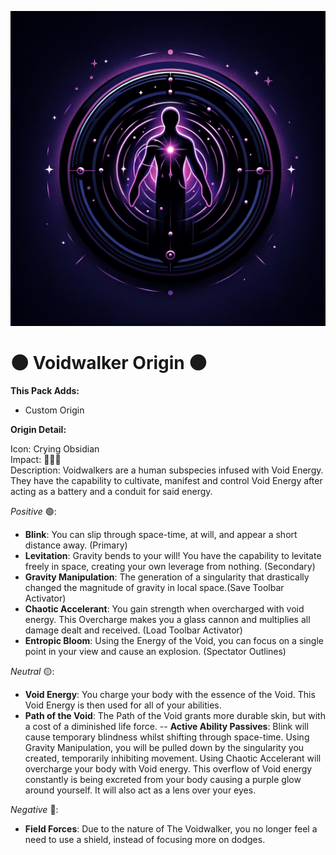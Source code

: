 <p align="center">
  <img src="https://raw.githubusercontent.com/0vergrown/Voidwalker-Origin/main/pack.png" alt="Voidwalker Origin cover"/>
</p>

# 🌑 Voidwalker Origin 🌑

**This Pack Adds:**
- Custom Origin

**Origin Detail:**

Icon: Crying Obsidian <br />
Impact: 🔴🔴🔴 <br />
Description: Voidwalkers are a human subspecies infused with Void Energy. They have the capability to cultivate, manifest and control Void Energy after acting as a battery and a conduit for said energy.

*Positive* 🟢:
- **Blink**: You can slip through space-time, at will, and appear a short distance away. (Primary)
- **Levitation**: Gravity bends to your will! You have the capability to levitate freely in space, creating your own leverage from nothing. (Secondary)
- **Gravity Manipulation**: The generation of a singularity that drastically changed the magnitude of gravity in local space.(Save Toolbar Activator)
- **Chaotic Accelerant**: You gain strength when overcharged with void energy. This Overcharge makes you a glass cannon and multiplies all damage dealt and received. (Load Toolbar Activator)
- **Entropic Bloom**: Using the Energy of the Void, you can focus on a single point in your view and cause an explosion. (Spectator Outlines)

*Neutral* 🟡:
- **Void Energy**: You charge your body with the essence of the Void. This Void Energy is then used for all of your abilities.
- **Path of the Void**: The Path of the Void grants more durable skin, but with a cost of a diminished life force.
-- **Active Ability Passives**: Blink will cause temporary blindness whilst shifting through space-time. Using Gravity Manipulation, you will be pulled down by the singularity you created, temporarily inhibiting movement. Using Chaotic Accelerant will overcharge your body with Void energy. This overflow of Void energy constantly is being excreted from your body causing a purple glow around yourself. It will also act as a lens over your eyes.

*Negative* 🔴:
- **Field Forces**: Due to the nature of The Voidwalker, you no longer feel a need to use a shield, instead of focusing more on dodges.
